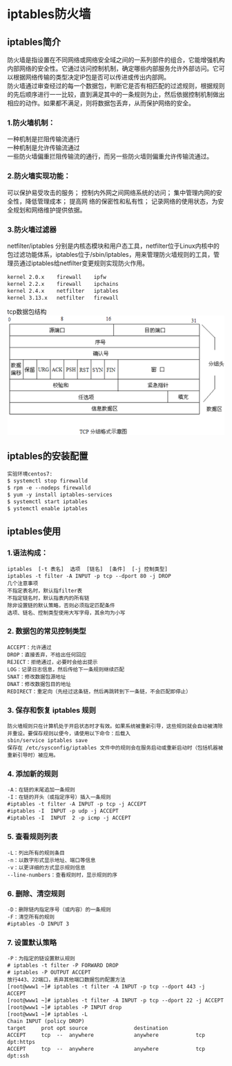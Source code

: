 # iptables防火墙
## iptables简介
   防火墙是指设置在不同网络或网络安全域之间的一系列部件的组合，它能增强机构内部网络的安全性。它通过访问控制机制，确定哪些内部服务允许外部访问。它可以根据网络传输的类型决定IP包是否可以传进或传出内部网。   
   防火墙通过审查经过的每一个数据包，判断它是否有相匹配的过滤规则，根据规则的先后顺序进行一一比较，直到满足其中的一条规则为止，然后依据控制机制做出相应的动作。如果都不满足，则将数据包丢弃，从而保护网络的安全。
   
### 1.防火墙机制：
   一种机制是拦阻传输流通行  
	一种机制是允许传输流通过  
	一些防火墙偏重拦阻传输流的通行，而另一些防火墙则偏重允许传输流通过。
   
### 2.防火墙实现功能：

   可以保护易受攻击的服务；
   控制内外网之间网络系统的访问；
	集中管理内网的安全性，降低管理成本；
   提高网 络的保密性和私有性；
   记录网络的使用状态，为安全规划和网络维护提供依据。
   
### 3.防火墙过滤器

   netfilter/iptables 分别是内核态模块和用户态工具，netfilter位于Linux内核中的包过滤功能体系，iptables位于/sbin/iptables，用来管理防火墙规则的工具，管理员通过iptables给netfilter变更规则实现防火作用。
	
	kernel 2.0.x 	firewall	ipfw
	kernel 2.2.x 	firewall 	ipchains
	kernel 2.4.x 	netfilter	iptables
	kernel 3.13.x 	netfilter	firewall
	
   tcp数据包结构
   ![image](https://github.com/gtdong/linuxtroubleshooting/blob/master/images/ip1.png)




## iptables的安装配置 
   
    实验环境centos7:
    $ systemctl stop firewalld
    $ rpm -e --nodeps firewalld
    $ yum -y install iptables-services
    $ systemctl start iptables
    $ ystemctl enable iptables

## iptables使用
   
### 1.语法构成：
    iptables  [-t 表名]  选项  [链名]  [条件]  [-j 控制类型]
    iptables -t filter -A INPUT -p tcp --dport 80 -j DROP
    几个注意事项
    不指定表名时，默认指filter表
    不指定链名时，默认指表内的所有链
    除非设置链的默认策略，否则必须指定匹配条件
    选项、链名、控制类型使用大写字母，其余均为小写
    
### 2. 数据包的常见控制类型
    ACCEPT：允许通过
    DROP：直接丢弃，不给出任何回应
    REJECT：拒绝通过，必要时会给出提示
    LOG：记录日志信息，然后传给下一条规则继续匹配
    SNAT：修改数据包源地址
    DNAT：修改数据包目的地址
    REDIRECT：重定向（先经过这条链，然后再跳转到下一条链，不会匹配即停止）
    
### 3. 保存和恢复 iptables 规则
    防火墙规则只在计算机处于开启状态时才有效。如果系统被重新引导，这些规则就会自动被清除并重设。要保存规则以便今，请使用以下命令：后载入
    sbin/service iptables save
    保存在 /etc/sysconfig/iptables 文件中的规则会在服务启动或重新启动时（包括机器被重新引导时）被应用。
    
### 4. 添加新的规则
    -A：在链的末尾追加一条规则
    -I：在链的开头（或指定序号）插入一条规则
    #iptables -t filter -A INPUT -p tcp -j ACCEPT
    #iptables -I  INPUT -p udp -j ACCEPT
    #iptables -I  INPUT  2 -p icmp -j ACCEPT
    
### 5. 查看规则列表
    -L：列出所有的规则条目
    -n：以数字形式显示地址、端口等信息
    -v：以更详细的方式显示规则信息
    --line-numbers：查看规则时，显示规则的序
    
### 6. 删除、清空规则
    -D：删除链内指定序号（或内容）的一条规则
    -F：清空所有的规则
    #iptables -D INPUT 3
    
### 7. 设置默认策略
    -P：为指定的链设置默认规则
    # iptables -t filter -P FORWARD DROP
    # iptables -P OUTPUT ACCEPT
    放行443、22端口，丢弃其他端口数据包的配置方法
    [root@www1 ~]# iptables -t filter -A INPUT -p tcp --dport 443 -j ACCEPT
    [root@www1 ~]# iptables -t filter -A INPUT -p tcp --dport 22 -j ACCEPT
    [root@www1 ~]# iptables -P INPUT drop
    [root@www1 ~]# iptables -L
    Chain INPUT (policy DROP)
    target     prot opt source               destination         
    ACCEPT     tcp  --  anywhere             anywhere            tcp dpt:https 
    ACCEPT     tcp  --  anywhere             anywhere            tcp dpt:ssh
